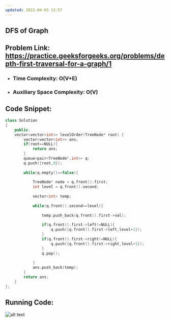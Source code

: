 ```yaml
---
updated: 2022-04-03 13:57
---
```

## DFS of Graph
## Problem Link: https://practice.geeksforgeeks.org/problems/depth-first-traversal-for-a-graph/1

- ### Time Complexity: O(V+E)
- ### Auxiliary Space Complexity: O(V)

## Code Snippet:
```cpp
class Solution 
{
    public:
    vector<vector<int>> levelOrder(TreeNode* root) {
        vector<vector<int>> ans;
        if(root==NULL){
            return ans;
        } 
        queue<pair<TreeNode*,int>> q;
        q.push({root,0});
        
        while(q.empty()==false){
            
            TreeNode* node = q.front().first;
            int level = q.front().second;
            
            vector<int> temp;
            
            while(q.front().second==level){
                
                temp.push_back(q.front().first->val);
                
                if(q.front().first->left!=NULL){
                    q.push({q.front().first->left,level+1});
                }
                if(q.front().first->right!=NULL){
                    q.push({q.front().first->right,level+1});
                }
                q.pop();
                
            }
            ans.push_back(temp);
        }
        return ans;
    }
};
```

## Running Code:
![alt text](./output.png)
